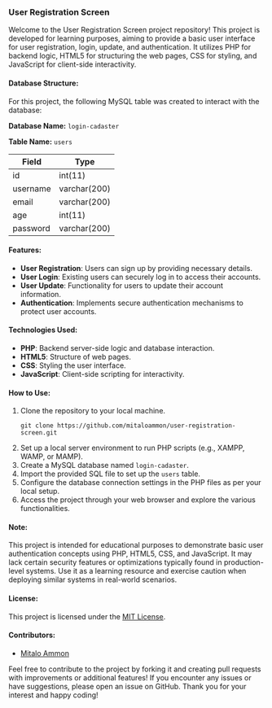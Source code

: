 ### User Registration Screen

Welcome to the User Registration Screen project repository! This project is developed for learning purposes, aiming to provide a basic user interface for user registration, login, update, and authentication. It utilizes PHP for backend logic, HTML5 for structuring the web pages, CSS for styling, and JavaScript for client-side interactivity.

#### Database Structure:
For this project, the following MySQL table was created to interact with the database:

**Database Name:** `login-cadaster`

**Table Name:** `users`

| Field     | Type          | 
|-----------|---------------|
| id        | int(11)       | 
| username  | varchar(200)  |
| email     | varchar(200)  |
| age       | int(11)       |
| password  | varchar(200)  |

#### Features:
- **User Registration**: Users can sign up by providing necessary details.
- **User Login**: Existing users can securely log in to access their accounts.
- **User Update**: Functionality for users to update their account information.
- **Authentication**: Implements secure authentication mechanisms to protect user accounts.

#### Technologies Used:
- **PHP**: Backend server-side logic and database interaction.
- **HTML5**: Structure of web pages.
- **CSS**: Styling the user interface.
- **JavaScript**: Client-side scripting for interactivity.

#### How to Use:
1. Clone the repository to your local machine.
   ```
   git clone https://github.com/mitaloammon/user-registration-screen.git
   ```
2. Set up a local server environment to run PHP scripts (e.g., XAMPP, WAMP, or MAMP).
3. Create a MySQL database named `login-cadaster`.
4. Import the provided SQL file to set up the `users` table.
5. Configure the database connection settings in the PHP files as per your local setup.
6. Access the project through your web browser and explore the various functionalities.

#### Note:
This project is intended for educational purposes to demonstrate basic user authentication concepts using PHP, HTML5, CSS, and JavaScript. It may lack certain security features or optimizations typically found in production-level systems. Use it as a learning resource and exercise caution when deploying similar systems in real-world scenarios.

#### License:
This project is licensed under the [MIT License](LICENSE).

#### Contributors:
- [Mitalo Ammon](https://github.com/mitaloammon)

Feel free to contribute to the project by forking it and creating pull requests with improvements or additional features! If you encounter any issues or have suggestions, please open an issue on GitHub. Thank you for your interest and happy coding!
